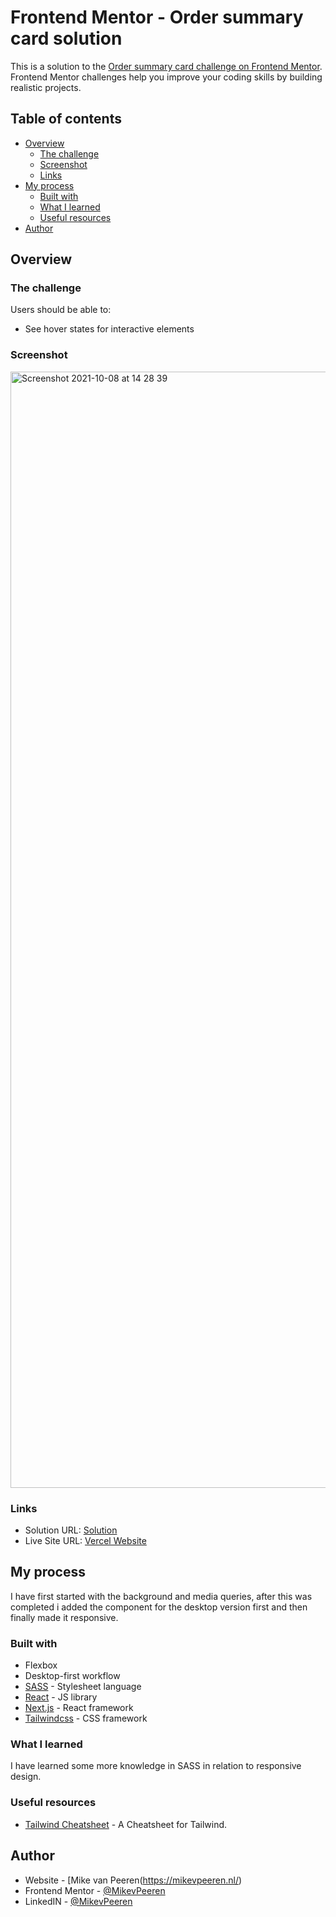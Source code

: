 # Frontend Mentor - Order summary card solution

This is a solution to the [Order summary card challenge on Frontend Mentor](https://www.frontendmentor.io/challenges/order-summary-component-QlPmajDUj). Frontend Mentor challenges help you improve your coding skills by building realistic projects.

## Table of contents

- [Overview](#overview)
  - [The challenge](#the-challenge)
  - [Screenshot](#screenshot)
  - [Links](#links)
- [My process](#my-process)
  - [Built with](#built-with)
  - [What I learned](#what-i-learned)
  - [Useful resources](#useful-resources)
- [Author](#author)

## Overview

### The challenge

Users should be able to:

- See hover states for interactive elements

### Screenshot

<img width="1786" alt="Screenshot 2021-10-08 at 14 28 39" src="https://user-images.githubusercontent.com/15649037/136556855-40aef36f-7d7d-44f0-9b91-459d3c4305b7.png">

### Links

- Solution URL: [Solution](https://order-summary-component-two-tawny.vercel.app/)
- Live Site URL: [Vercel Website](https://order-summary-component-two-tawny.vercel.app/)

## My process

I have first started with the background and media queries, after this was completed i added the component for the desktop version first and then finally made it responsive.

### Built with

- Flexbox
- Desktop-first workflow
- [SASS](https://sass-lang.com/) - Stylesheet language
- [React](https://reactjs.org/) - JS library
- [Next.js](https://nextjs.org/) - React framework
- [Tailwindcss](https://tailwindcss.com/) - CSS framework

### What I learned

I have learned some more knowledge in SASS in relation to responsive design.

### Useful resources

- [Tailwind Cheatsheet](https://nerdcave.com/tailwind-cheat-sheet) - A Cheatsheet for Tailwind.

## Author

- Website - [Mike van Peeren(https://mikevpeeren.nl/)
- Frontend Mentor - [@MikevPeeren](https://www.frontendmentor.io/profile/MikevPeeren)
- LinkedIN - [@MikevPeeren](https://www.linkedin.com/in/mikevpeeren/)
